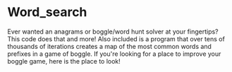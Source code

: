 # Word_search
Ever wanted an anagrams or boggle/word hunt solver at your fingertips? This code does that and more! Also included is a program that over tens of thousands of iterations creates a map of the most common words and prefixes in a game of boggle. If you're looking for a place to improve your boggle game, here is the place to look!
